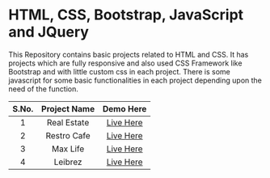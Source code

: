 # HTML, CSS, Bootstrap, JavaScript and JQuery

This Repository contains basic projects related to HTML and CSS. It has projects which are fully responsive and also used CSS Framework like Bootstrap and with little custom css in each project. There is some javascript for some basic functionalities in each project depending upon the need of the function. 

| S.No.  | Project Name  | Demo Here  | 
|:-:|:-:|:-:|
|1  |  Real Estate | <a href="https://meet2960.github.io/HTML-CSS/Real-Estate" rel="noopener noreferrer" target="_blank">Live Here</a>  |
|2  |  Restro Cafe | <a href="https://meet2960.github.io/HTML-CSS/Restro-Cafe" rel="noopener noreferrer" target="_blank">Live Here</a>  |
|3  |  Max Life | <a href="https://meet2960.github.io/HTML-CSS/Max-Life" rel="noopener noreferrer" target="_blank">Live Here</a>  |
|4  |  Leibrez | <a href="https://meet2960.github.io/HTML-CSS/Leibrez" rel="noopener noreferrer" target="_blank">Live Here</a>  |
